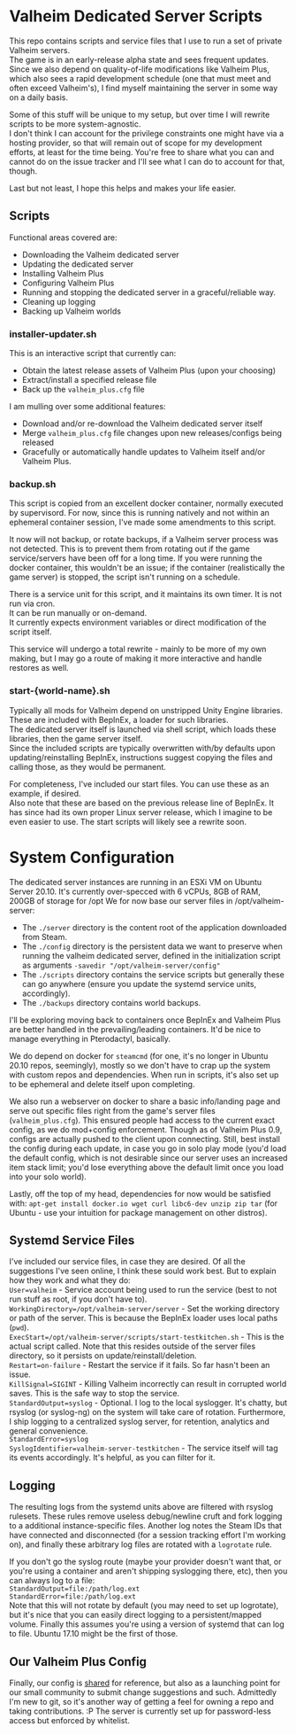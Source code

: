 # Valheim Dedicated Server Scripts
This repo contains scripts and service files that I use to run a set of private Valheim servers.  
The game is in an early-release alpha state and sees frequent updates. Since we also depend on quality-of-life modifications like Valheim Plus, which also sees a rapid development schedule (one that must meet and often exceed Valheim's), I find myself maintaining the server in some way on a daily basis.  
  
Some of this stuff will be unique to my setup, but over time I will rewrite scripts to be more system-agnostic.  
I don't think I can account for the privilege constraints one might have via a hosting provider, so that will remain out of scope for my development efforts, at least for the time being. You're free to share what you can and cannot do on the issue tracker and I'll see what I can do to account for that, though.  
  
Last but not least, I hope this helps and makes your life easier.  

## Scripts
Functional areas covered are:
* Downloading the Valheim dedicated server
* Updating the dedicated server
* Installing Valheim Plus
* Configuring Valheim Plus
* Running and stopping the dedicated server in a graceful/reliable way.
* Cleaning up logging
* Backing up Valheim worlds

### installer-updater.sh
This is an interactive script that currently can:
* Obtain the latest release assets of Valheim Plus (upon your choosing)
* Extract/install a specified release file
* Back up the `valheim_plus.cfg` file

I am mulling over some additional features:
* Download and/or re-download the Valheim dedicated server itself
* Merge `valheim_plus.cfg` file changes upon new releases/configs being released
* Gracefully or automatically handle updates to Valheim itself and/or Valheim Plus.

### backup.sh
This script is copied from an excellent docker container, normally executed by supervisord. For now, since this is running natively and not within an ephemeral container session, I've made some amendments to this script.

It now will not backup, or rotate backups, if a Valheim server process was not detected. This is to prevent them from rotating out if the game service/servers have been off for a long time. If you were running the docker container, this wouldn't be an issue; if the container (realistically the game server) is stopped, the script isn't running on a schedule.

There is a service unit for this script, and it maintains its own timer. It is not run via cron.  
It can be run manually or on-demand.  
It currently expects environment variables or direct modification of the script itself.  

This service will undergo a total rewrite - mainly to be more of my own making, but I may go a route of making it more interactive and handle restores as well.

### start-{world-name}.sh
Typically all mods for Valheim depend on unstripped Unity Engine libraries. These are included with BepInEx, a loader for such libraries.  
The dedicated server itself is launched via shell script, which loads these libraries, then the game server itself.  
Since the included scripts are typically overwritten with/by defaults upon updating/reinstalling BepInEx, instructions suggest copying the files and calling those, as they would be permanent.

For completeness, I've included our start files. You can use these as an example, if desired.  
Also note that these are based on the previous release line of BepInEx. It has since had its own proper Linux server release, which I imagine to be even easier to use. The start scripts will likely see a rewrite soon.

# System Configuration
The dedicated server instances are running in an ESXi VM on Ubuntu Server 20.10. It's currently over-specced with 6 vCPUs, 8GB of RAM, 200GB of storage for /opt
We for now base our server files in /opt/valheim-server:
- The `./server` directory is the content root of the application downloaded from Steam.
- The `./config` directory is the persistent data we want to preserve when running the valheim dedicated server, defined in the initialization script as arguments `-savedir "/opt/valheim-server/config"`
- The `./scripts` directory contains the service scripts but generally these can go anywhere (ensure you update the systemd service units, accordingly).
- The `./backups` directory contains world backups.

I'll be exploring moving back to containers once BepInEx and Valheim Plus are better handled in the prevailing/leading containers. It'd be nice to manage everything in Pterodactyl, basically.

We do depend on docker for `steamcmd` (for one, it's no longer in Ubuntu 20.10 repos, seemingly), mostly so we don't have to crap up the system with custom repos and dependencies. When run in scripts, it's also set up to be ephemeral and delete itself upon completing.

We also run a webserver on docker to share a basic info/landing page and serve out specific files right from the game's server files (`valheim_plus.cfg`). This ensured people had access to the current exact config, as we do mod+config enforcement. Though as of Valheim Plus 0.9, configs are actually pushed to the client upon connecting. Still, best install the config during each update, in case you go in solo play mode (you'd load the default config, which is not desirable since our server uses an increased item stack limit; you'd lose everything above the default limit once you load into your solo world).

Lastly, off the top of my head, dependencies for now would be satisfied with:
`apt-get install docker.io wget curl libc6-dev unzip zip tar` (for Ubuntu - use your intuition for package management on other distros).

## Systemd Service Files
I've included our service files, in case they are desired. Of all the suggestions I've seen online, I think these sould work best. But to explain how they work and what they do:  
`User=valheim` - Service account being used to run the service (best to not run stuff as root, if you don't have to).  
`WorkingDirectory=/opt/valheim-server/server` - Set the working directory or path of the server. This is because the BepInEx loader uses local paths (`pwd`).  
`ExecStart=/opt/valheim-server/scripts/start-testkitchen.sh` - This is the actual script called. Note that this resides outside of the server files directory, so it persists on update/reinstall/deletion.  
`Restart=on-failure` - Restart the service if it fails. So far hasn't been an issue.  
`KillSignal=SIGINT` - Killing Valheim incorrectly can result in corrupted world saves. This is the safe way to stop the service.  
`StandardOutput=syslog` - Optional. I log to the local syslogger. It's chatty, but rsyslog (or syslog-ng) on the system will take care of rotation. Furthermore, I ship logging to a centralized syslog server, for retention, analytics and general convenience.  
`StandardError=syslog`  
`SyslogIdentifier=valheim-server-testkitchen` - The service itself will tag its events accordingly. It's helpful, as you can filter for it.  

## Logging
The resulting logs from the systemd units above are filtered with rsyslog rulesets. These rules remove useless debug/newline cruft and fork logging to a additional instance-specific files. Another log notes the Steam IDs that have connected and disconnected (for a session tracking effort I'm working on), and finally these arbitrary log files are rotated with a `logrotate` rule.

If you don't go the syslog route (maybe your provider doesn't want that, or you're using a container and aren't shipping syslogging there, etc), then you can always log to a file:  
`StandardOutput=file:/path/log.ext`  
`StandardError=file:/path/log.ext`  
Note that this will not rotate by default (you may need to set up logrotate), but it's nice that you can easily direct logging to a persistent/mapped volume.
Finally this assumes you're using a version of systemd that can log to file. Ubuntu 17.10 might be the first of those.

## Our Valheim Plus Config
Finally, our config is [shared](mods/valheim_plus.cfg) for reference, but also as a launching point for our small community to submit change suggestions and such.
Admittedly I'm new to git, so it's another way of getting a feel for owning a repo and taking contributions. :P
The server is currently set up for password-less access but enforced by whitelist.
